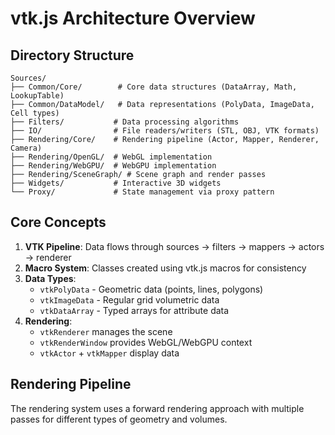 # vtk.js Architecture Overview

## Directory Structure
```
Sources/
├── Common/Core/        # Core data structures (DataArray, Math, LookupTable)
├── Common/DataModel/   # Data representations (PolyData, ImageData, Cell types)
├── Filters/           # Data processing algorithms
├── IO/                # File readers/writers (STL, OBJ, VTK formats)
├── Rendering/Core/    # Rendering pipeline (Actor, Mapper, Renderer, Camera)
├── Rendering/OpenGL/  # WebGL implementation
├── Rendering/WebGPU/  # WebGPU implementation
├── Rendering/SceneGraph/ # Scene graph and render passes
├── Widgets/           # Interactive 3D widgets
└── Proxy/             # State management via proxy pattern
```

## Core Concepts
1. **VTK Pipeline**: Data flows through sources → filters → mappers → actors → renderer
2. **Macro System**: Classes created using vtk.js macros for consistency
3. **Data Types**:
   - `vtkPolyData` - Geometric data (points, lines, polygons)
   - `vtkImageData` - Regular grid volumetric data
   - `vtkDataArray` - Typed arrays for attribute data
4. **Rendering**:
   - `vtkRenderer` manages the scene
   - `vtkRenderWindow` provides WebGL/WebGPU context
   - `vtkActor` + `vtkMapper` display data

## Rendering Pipeline
The rendering system uses a forward rendering approach with multiple passes for different types of geometry and volumes.